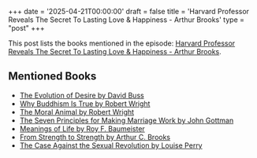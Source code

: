 +++
date = '2025-04-21T00:00:00'
draft = false
title = 'Harvard Professor Reveals The Secret To Lasting Love & Happiness - Arthur Brooks'
type = "post"
+++

This post lists the books mentioned in the episode: [Harvard Professor Reveals The Secret To Lasting Love & Happiness - Arthur Brooks](https://www.youtube.com/watch?v=jY1gwywkmvc).

## Mentioned Books

- [The Evolution of Desire by David Buss](https://www.amazon.com/s?k=The+Evolution+of+Desire+by+David+Buss&tag=podcaststoboo-20)
- [Why Buddhism Is True by Robert Wright](https://www.amazon.com/s?k=Why+Buddhism+Is+True+by+Robert+Wright&tag=podcaststoboo-20)
- [The Moral Animal by Robert Wright](https://www.amazon.com/s?k=The+Moral+Animal+by+Robert+Wright&tag=podcaststoboo-20)
- [The Seven Principles for Making Marriage Work by John Gottman](https://www.amazon.com/s?k=The+Seven+Principles+for+Making+Marriage+Work+by+John+Gottman&tag=podcaststoboo-20)
- [Meanings of Life by Roy F. Baumeister](https://www.amazon.com/s?k=Meanings+of+Life+by+Roy+F.+Baumeister&tag=podcaststoboo-20)
- [From Strength to Strength by Arthur C. Brooks](https://www.amazon.com/s?k=From+Strength+to+Strength+by+Arthur+C.+Brooks&tag=podcaststoboo-20)
- [The Case Against the Sexual Revolution by Louise Perry](https://www.amazon.com/s?k=The+Case+Against+the+Sexual+Revolution+by+Louise+Perry&tag=podcaststoboo-20)